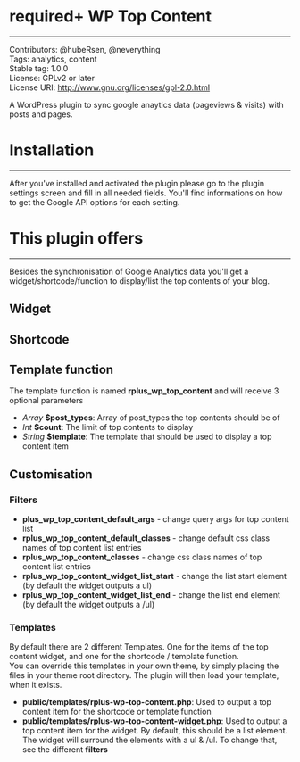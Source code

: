 # required+ WP Top Content
---

Contributors: @hubeRsen, @neverything  
Tags: analytics, content  
Stable tag: 1.0.0  
License: GPLv2 or later  
License URI: http://www.gnu.org/licenses/gpl-2.0.html

A WordPress plugin to sync google anaytics data (pageviews & visits) with posts and pages.

# Installation
---
After you've installed and activated the plugin please go to the plugin settings screen and fill in all needed fields. You'll find informations on how to get the Google API options for each setting.

# This plugin offers
---
Besides the synchronisation of Google Analytics data you'll get a widget/shortcode/function to display/list the top contents of your blog.
## Widget
## Shortcode
## Template function
The template function is named **rplus_wp_top_content** and will receive 3 optional parameters

- *Array* **$post_types**: Array of post_types the top contents should be of
- *Int*   **$count**: The limit of top contents to display
- *String* **$template**: The template that should be used to display a top content item
 

## Customisation
### Filters

- **plus_wp_top_content_default_args** - change query args for top content list
- **rplus_wp_top_content_default_classes** - change default css class names of top content list entries
- **rplus_wp_top_content_classes** - change css class names of top content list entries
- **rplus_wp_top_content_widget_list_start** - change the list start element (by default the widget outputs a ul)
- **rplus_wp_top_content_widget_list_end** - change the list end element (by default the widget outputs a /ul)

### Templates
By default there are 2 different Templates. One for the items of the top content widget, and one for the shortcode / template function.  
You can override this templates in your own theme, by simply placing the files in your theme root directory. The plugin will then load your template, when it exists.

- **public/templates/rplus-wp-top-content.php**: Used to output a top content item for the shortcode or template function
- **public/templates/rplus-wp-top-content-widget.php**: Used to output a top content item for the widget. By default, this should be a list element. The widget will surround the elements with a ul & /ul. To change that, see the different **filters**
